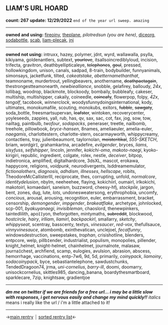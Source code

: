 ## LIAM'S URL HOARD
**count: 267**
**update: 12/29/2022**
`end of the year url sweep. amazing`
***
**owned and using:** [fireoiny](/fireoiny), [theplane](/theplane), *pilotredsun (you are here)*, [diceorg](/diceorg), [sodabottle](/sodabottle), [scab](/scab), [liam-plecak](/liam-plecak), [jnj](/jnj)
***
**owned not using:** intruxx, hazey, polymer, jdnt, wyrd, wallawalla, psylla, kikiyama, goldenantlers, subtext, ~~yourlove~~, itsallsoincrediblyloud, incision, trifecta, gravitron, deathbyellipticaleye, ~~telephones~~, ~~goul~~, pressed, hollowkingdom, unison, canals, sadpad, 8-train, bodybuilder, funnyanimals, simonsays, jacketfunk, tilted, *cakeatstake*, *abetternamethanthat*, teamnoname, murdertrout, yellingbeavers, anothername, ~~deathpactagain~~, thestrongestteamonearth, *newbiealliance*, snobble, gelafirey, balloudy, *24x*, lollibag, woodrop, blackmote, blockoody, bombaily, bubbleafy, cakeser, multiship, multishipper, cakaily, coineedle, ~~coineafy~~, flowerpop, folpy, *42x*, *tengolf*, tacobook, *winnerclock*, woodysfunnydoingsinternational, kody, ultimates, monokumafile, scouting, monokubs, exitors, ~~fubble~~, ~~sawgaty~~, soda_bottle, freesmartsupervan, ~~leafster~~, wintoken, recoverycenter, yoyleseeds, zappies, yall, rub, has, qv, sax, sac, cot, fax, jog, sow, tow, nailtag, paintbulb, *twofour*, *sodapacks*, peneraser, treetle, nailbomb, treehole, pillowbook, *bryce-hansen*, 8names, ameliaeuler, amelia-euler, *naegamis*, charlottestern, charlotte-stern, oscarmayworth, whippycreamy, contactlens, tray, julienbeaumont, taylornolan, ~~moistcritikal~~, *555-SKETCH*, briam, wordgir`I`, grahamkartna, arcadefire, *evilgender*, bryces, *liams*, *sisyfuss*, *selfshipper*, lincoln, jennifer, *kokichi-oma*, *makoto-naegi*, kyoko-kirigiri, republic, ingredient, colgate, rolex, nestle, *deceiver*, bitpop, indietronica, amplified, digitalhardcore, 3dsXL, mascot, erokawa, happycore, religions, *voidpunk*, neurodivergents, lsddreamemulator, *fictionalothers*, *diagnosis*, *adhdism*, *illnesses*, *hellscape*, robits, TheodoreMcCallisterIII, reciprocate, thes, corrupting, unfold, *normalcore*, *identitydelusion*, nbylm, neeheehee, flaying, kokichiirl, oumairl, irlkokichi, makotoirl, komaedairl, saneism, buzzword, cheesy-hfj, *stockpile*, jargon, bent, zones, dug, lute, *lots*, undonesweatersong, erythrophobia, uncomfy, *concious*, arousal, arousing, recognition, euler, embarrassment, bracket, censorship, *demongender*, *impgender*, *brakeatflake*, archetype, johnlocked, scp-001, *byakuyanaegi*, *invisibleman*, chaoslord, thenewpinkers, taintedlilith, apo`II`yon, theforgotten, mintymaths, ~~subreddit~~, blockwood, *hostcircle*, *hairy*, *irlliam*, *liamirl*, *backpackirl*, smallarry, *sketchy*, *whippyseat*, scentray, basscenty, textys, *vinesaucer*, *red-vox*, thefullsauce, *vinnyvinesauce*, atombomb, exinthevatican, unclejoel, *fecalfunny*, windowsdestruction, sweepstakes, *trophan*, crisishotline, blenders, entpcore, welp, pillb`I`ender, industrialist, populism, monopolies, pillender, knight_helmet, knight-helmet, chainhelmet, journalnote, malasaw, journa`I`chest, archfiend, scamp, eulogies, avulsion, abrasion, abscess, hemorrhage, vaccinations, entp-7w6, 9d, 5d, primarily, *coinypack*, *liamoiny*, *sodacoinypack*, byce, sebastiantelephone, sawdustchunks, TendedDragoon74, jrma, *uni-cornelius*, *barry-ill*, doomi, doomarry, unisockcornelius, skittles985, dancing_banana, boardythesmartboard, sparklecare, 7zip, knightsaw, gradientjoe
***
***dm me on twitter if we are  friends for a free url... i may be a little slow with responses, i get nervous easily and change my mind quickly!!***
*italics* means i really like the url / i'm a little attached to it!
***
->[main rentry](https://rentry.co/sodabottle)  ┊  [sorted rentry list](https://rentry.co/scab)<-